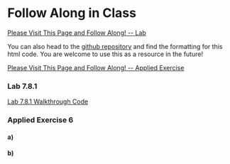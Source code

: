 # Follow Along in Class

[Please Visit This Page and Follow Along! -- Lab ](/code/polyandstepR.html)

You can also head to the [github repository](https://github.com/griffinsalyer/team13tp1.github.io) and find the formatting for this html code. You are welcome to use this as a resource in the future!

[Please Visit This Page and Follow Along! -- Applied Exercise](/code/AppCh7PolyStep.html)


### Lab 7.8.1
 
[Lab 7.8.1 Walkthrough Code](/code/G13_TP1.R)

### Applied Exercise 6

#### a)


#### b)
